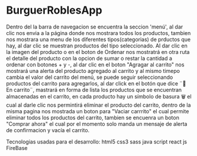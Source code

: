 # BurguerRoblesApp

Dentro del la barra de navegacion se encuentra la seccion 'menú', al dar clic nos envia a la página donde nos mostrara todos los productos, tambien nos mostrara una menu de los diferentes tipos(categorias) de prductos que hay, al dar clic se muestran productos del tipo seleccionado.
Al dar clic en la imagen del producto o en el boton de Ordenar nos mostratrá en otra ruta el detalle del producto con la opcion de sumar o restar la cantidad a ordenar con botones + y -, al dar clic en el boton "Agragar al carrito" nos mostrará una  alerta del producto agregado al carrito y al mismo timepo cambia el valor del carrito del menú, se puede seguir seleccionando productos del carrito para agregarlos, al dar click en el botón que dice ¨🛒 En carrito¨, mastrará en forma de lista los productos que se encuentran almacenadas en el carrito, en cada producto hay un símbolo de basura 🗑 el cual al darle clic nos permintirá eliminar el producto del carrito, dentro de la misma pagina nos mostrada un boton para "Vaciar carrrito" el cual permite eliminar todos los productos del carrito, tambien se encuenra  un boton "Comprar ahora" el cual por el momento solo manda un mensaje de alerta de confirmacion y vacía el carrito.

Tecnologias usadas para el desarrollo:
html5
css3
sass
java script
react js
FireBase
